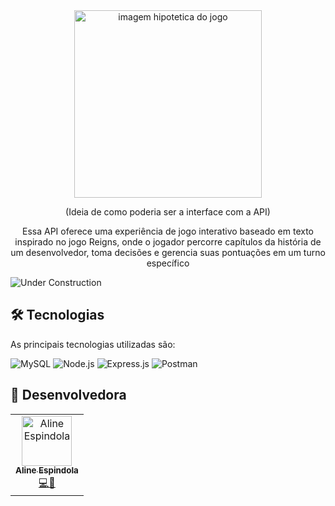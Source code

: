 <div align="center">
  <img src="https://sdmntprnorthcentralus.oaiusercontent.com/files/00000000-1b30-622f-909c-40901800ab90/raw?se=2025-07-21T16%3A26%3A57Z&sp=r&sv=2024-08-04&sr=b&scid=99c3da43-3c11-5470-a8b6-c8c755bbffea&skoid=add8ee7d-5fc7-451e-b06e-a82b2276cf62&sktid=a48cca56-e6da-484e-a814-9c849652bcb3&skt=2025-07-21T01%3A00%3A50Z&ske=2025-07-22T01%3A00%3A50Z&sks=b&skv=2024-08-04&sig=2l%2BZ7zy5qMv9GTR0w6WxqSaCDJ6ogi2e9TkLZIeAcU0%3D" width="300" alt="imagem hipotetica do jogo" />
  <p>(Ideia de como poderia ser a interface com a API)</p>
  <p>Essa API oferece uma experiência de jogo interativo baseado em texto inspirado no jogo Reigns, onde o jogador percorre capítulos da história de um desenvolvedor, toma decisões e gerencia suas pontuações em um turno específico</p>
</div>

![Under Construction](https://img.shields.io/badge/Under%20Construction-yellow)

## 🛠️ Tecnologias

As principais tecnologias utilizadas são:

<img src="https://img.shields.io/badge/MySQL-00758F?style=for-the-badge&logo=mysql&logoColor=white" alt="MySQL" />
<img src="https://img.shields.io/badge/Node.js-339933?style=for-the-badge&logo=node.js&logoColor=white" alt="Node.js" />
<img src="https://img.shields.io/badge/Express.js-000000?style=for-the-badge&logo=express&logoColor=white" alt="Express.js" />
<img src="https://img.shields.io/badge/Postman-FF6C37?style=for-the-badge&logo=postman&logoColor=white" alt="Postman" />

## 👥 Desenvolvedora

<table>
  <tr>
    <td align="center"><a href="https://github.com/AlineEspindola"><img src="https://avatars.githubusercontent.com/AlineEspindola" width="80px;" alt="Aline Espindola"/><br /><sub><b>Aline Espindola</b></sub></a><br /><a href="#" title="Code">💻🎨</a></td>
  </tr>
</table>

